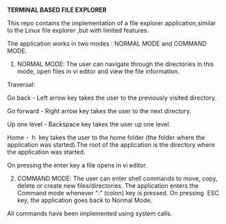 **TERMINAL BASED FILE EXPLORER**

This repo contains the implementation of a file explorer application,similar to the Linux file explorer ,but with limited features.

The application works in two modes : NORMAL MODE and COMMAND MODE. 

1. NORMAL MODE: The user can navigate through the directories in this mode, open files in vi editor and view the file information.

 Traversal:

 Go back - Left arrow key takes the user to the previously visited directory.

 Go forward - Right arrow key takes the user to the next directory.

 Up one level - Backspace key takes the user up one level.

 Home - ​ h ​ key takes the user to the home folder (the folder where the application was started).The root of the application is the directory where the    application was started.

 On pressing the enter key a file opens in vi editor.
 
2. COMMAND MODE: The user can enter shell commands to move, copy, delete or create new files/directories. The application enters the Command mode whenever “:” (colon) key is pressed. On pressing ​ ESC ​ key, the application goes back to Normal Mode.



All commands have been implemented using system calls.
